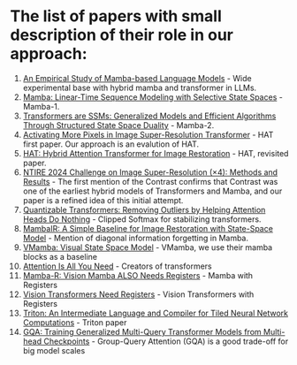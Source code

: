 # The list of papers with small description of their role in our approach:

1. [An Empirical Study of Mamba-based Language Models](https://arxiv.org/abs/2406.07887) - Wide experimental base with hybrid mamba and transformer in LLMs.
1. [Mamba: Linear-Time Sequence Modeling with Selective State Spaces](https://arxiv.org/abs/2312.00752) - Mamba-1.
1. [Transformers are SSMs: Generalized Models and Efficient Algorithms Through Structured State Space Duality](https://arxiv.org/abs/2405.21060) - Mamba-2.
1. [Activating More Pixels in Image Super-Resolution Transformer](https://arxiv.org/abs/2205.04437) - HAT first paper. Our approach is an evalution of HAT.
1. [HAT: Hybrid Attention Transformer for Image Restoration](https://arxiv.org/abs/2309.05239) - HAT, revisited paper.
1. [NTIRE 2024 Challenge on Image Super-Resolution (×4): Methods and Results](https://arxiv.org/abs/2404.09790) - The first mention of the Contrast confirms that Contrast was one of the earliest hybrid models of Transformers and Mamba, and our paper is a refined idea of this initial attempt.
2. [Quantizable Transformers: Removing Outliers by Helping Attention Heads Do Nothing](https://arxiv.org/abs/2306.12929) - Clipped Softmax for stabilizing transformers.
3. [MambaIR: A Simple Baseline for Image Restoration with State-Space Model](https://arxiv.org/abs/2402.15648) - Mention of diagonal information forgetting in Mamba.
4. [VMamba: Visual State Space Model](https://arxiv.org/abs/2401.10166) - VMamba, we use their mamba blocks as a baseline
5. [Attention Is All You Need](https://arxiv.org/abs/1706.03762) - Creators of transformers
6. [Mamba-R: Vision Mamba ALSO Needs Registers](https://arxiv.org/abs/2405.14858) - Mamba with Registers
7. [Vision Transformers Need Registers](https://arxiv.org/abs/2309.16588) - Vision Transformers with Registers
8. [Triton: An Intermediate Language and Compiler for Tiled Neural Network Computations](https://www.eecs.harvard.edu/~htk/publication/2019-mapl-tillet-kung-cox.pdf) - Triton paper
9. [GQA: Training Generalized Multi-Query Transformer Models from Multi-head Checkpoints](https://arxiv.org/abs/2305.13245) - Group-Query Attention (GQA) is a good trade-off for big model scales
